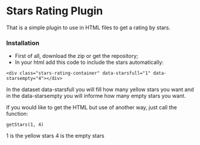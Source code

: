 # Stars Rating Plugin

That is a simple plugin to use in HTML files to get a rating by stars.

### Installation
  - First of all, download the zip or get the repository;
  - In your html add this code to include the stars automatically:
  ```
  <div class="stars-rating-container" data-starsfull="1" data-starsempty="4"></div>
  ```
  In the dataset data-starsfull you will fill how many yellow stars you want and in the data-starsempty you will informe how many empty stars you want.
  
  If you would like to get the HTML but use of another way, just call the function:
  ```
  getStars(1, 4)
  ```
  1 is the yellow stars
  4 is the empty stars
